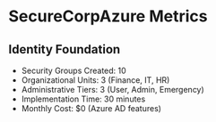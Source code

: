 # SecureCorpAzure Metrics

## Identity Foundation
- Security Groups Created: 10
- Organizational Units: 3 (Finance, IT, HR)
- Administrative Tiers: 3 (User, Admin, Emergency)
- Implementation Time: 30 minutes
- Monthly Cost: $0 (Azure AD features)